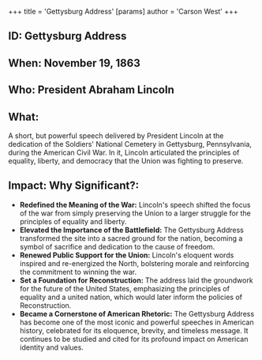 +++
 title = 'Gettysburg Address'
[params]
	author = 'Carson West'
+++
## ID: Gettysburg Address

## When: November 19, 1863

## Who: President Abraham Lincoln

## What: 
A short, but powerful speech delivered by President Lincoln at the dedication of the Soldiers' National Cemetery in Gettysburg, Pennsylvania, during the American Civil War. In it, Lincoln articulated the principles of equality, liberty, and democracy that the Union was fighting to preserve.

## Impact: Why Significant?:

* **Redefined the Meaning of the War:** Lincoln's speech shifted the focus of the war from simply preserving the Union to a larger struggle for the principles of equality and liberty.
* **Elevated the Importance of the Battlefield:** The Gettysburg Address transformed the site into a sacred ground for the nation, becoming a symbol of sacrifice and dedication to the cause of freedom.
* **Renewed Public Support for the Union:** Lincoln's eloquent words inspired and re-energized the North, bolstering morale and reinforcing the commitment to winning the war.
* **Set a Foundation for Reconstruction:** The address laid the groundwork for the future of the United States, emphasizing the principles of equality and a united nation, which would later inform the policies of Reconstruction.
* **Became a Cornerstone of American Rhetoric:** The Gettysburg Address has become one of the most iconic and powerful speeches in American history, celebrated for its eloquence, brevity, and timeless message. It continues to be studied and cited for its profound impact on American identity and values. 
